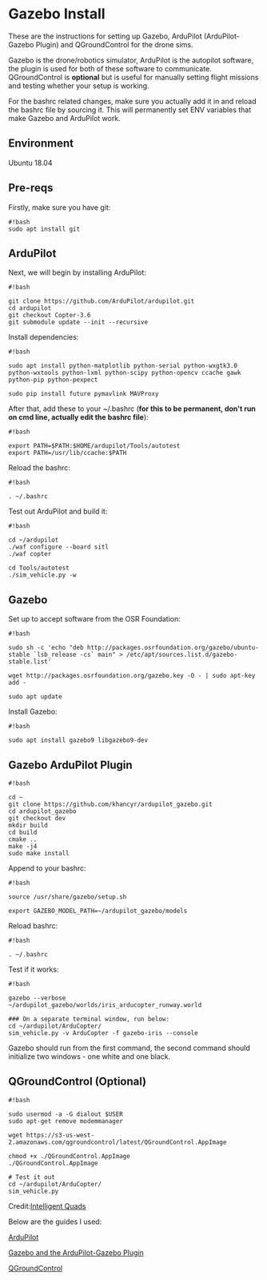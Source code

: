 # Gazebo Install

These are the instructions for setting up Gazebo, ArduPilot (ArduPilot-Gazebo Plugin) and QGroundControl for the drone sims.

Gazebo is the drone/robotics simulator, ArduPilot is the autopilot software, the plugin is used for both of these software to communicate.
QGroundControl is **optional** but is useful for manually setting flight missions and testing whether your setup is working.

For the bashrc related changes, make sure you actually add it in and reload the bashrc file by sourcing it. This will permanently set ENV variables that make Gazebo and ArduPilot work.

## Environment
Ubuntu 18.04


## Pre-reqs
Firstly, make sure you have git:

```
#!bash
sudo apt install git
```
## ArduPilot ##

Next, we will begin by installing ArduPilot:

```
#!bash

git clone https://github.com/ArduPilot/ardupilot.git
cd ardupilot
git checkout Copter-3.6
git submodule update --init --recursive
```

Install dependencies:

```
#!bash

sudo apt install python-matplotlib python-serial python-wxgtk3.0 python-wxtools python-lxml python-scipy python-opencv ccache gawk python-pip python-pexpect

sudo pip install future pymavlink MAVProxy

```

After that, add these to your ~/.bashrc (**for this to be permanent, don't run on cmd line, actually edit the bashrc file**):

```
#!bash

export PATH=$PATH:$HOME/ardupilot/Tools/autotest
export PATH=/usr/lib/ccache:$PATH

```

Reload the bashrc:

```
#!bash

. ~/.bashrc

```

Test out ArduPilot and build it:

```
#!bash

cd ~/ardupilot
./waf configure --board sitl
./waf copter

cd Tools/autotest
./sim_vehicle.py -w
```

## Gazebo ##

Set up to accept software from the OSR Foundation:

```
#!bash

sudo sh -c 'echo "deb http://packages.osrfoundation.org/gazebo/ubuntu-stable `lsb_release -cs` main" > /etc/apt/sources.list.d/gazebo-stable.list'

wget http://packages.osrfoundation.org/gazebo.key -O - | sudo apt-key add -

sudo apt update

```

Install Gazebo:

```
#!bash

sudo apt install gazebo9 libgazebo9-dev

```

## Gazebo ArduPilot Plugin ##

```
#!bash

cd ~
git clone https://github.com/khancyr/ardupilot_gazebo.git
cd ardupilot_gazebo
git checkout dev
mkdir build
cd build
cmake ..
make -j4
sudo make install

```

Append to your bashrc:

```
#!bash

source /usr/share/gazebo/setup.sh

export GAZEBO_MODEL_PATH=~/ardupilot_gazebo/models

```

Reload bashrc:

```
#!bash

. ~/.bashrc

```

Test if it works:

```
#!bash

gazebo --verbose ~/ardupilot_gazebo/worlds/iris_arducopter_runway.world

### On a separate terminal window, run below:
cd ~/ardupilot/ArduCopter/
sim_vehicle.py -v ArduCopter -f gazebo-iris --console

```

Gazebo should run from the first command, the second command should initialize two windows - one white and one black.

## QGroundControl (Optional) ##


```
#!bash

sudo usermod -a -G dialout $USER
sudo apt-get remove modemmanager

wget https://s3-us-west-2.amazonaws.com/qgroundcontrol/latest/QGroundControl.AppImage

chmod +x ./QGroundControl.AppImage 
./QGroundControl.AppImage  

# Test it out
cd ~/ardupilot/ArduCopter/
sim_vehicle.py

```

Credit:[Intelligent Quads](https://www.youtube.com/channel/UCuZy0c-uvSJglnZfQC0-uaQ)


Below are the guides I used:

[ArduPilot](https://github.com/Intelligent-Quads/iq_tutorials/blob/master/docs/Installing_Ardupilot.md)

[Gazebo and the ArduPilot-Gazebo Plugin](https://github.com/Intelligent-Quads/iq_tutorials/blob/master/docs/installing_gazebo_arduplugin.md)

[QGroundControl](https://github.com/Intelligent-Quads/iq_tutorials/blob/master/docs/installing_qgc.md)
